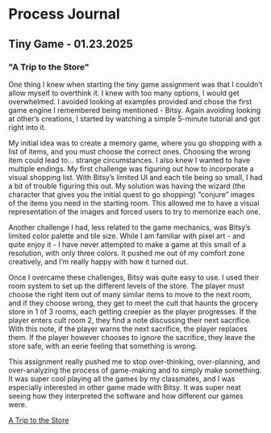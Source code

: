 # Process Journal
## Tiny Game - 01.23.2025
### "A Trip to the Store"
One thing I knew when starting the tiny game assignment was that I couldn’t allow myself to overthink it. I knew with too many options, I would get overwhelmed. I avoided looking at examples provided and chose the first game engine I remembered being mentioned - Bitsy. Again avoiding looking at other’s creations, I started by watching a simple 5-minute tutorial and got right into it.

My initial idea was to create a memory game, where you go shopping with a list of items, and you must choose the correct ones. Choosing the wrong item could lead to… strange circumstances. I also knew I wanted to have multiple endings. My first challenge was figuring out how to incorporate a visual shopping list. With Bitsy’s limited UI and each tile being so small, I had a bit of trouble figuring this out. My solution was having the wizard (the character that gives you the initial quest to go shopping) “conjure” images of the items you need in the starting room. This allowed me to have a visual representation of the images and forced users to try to memorize each one.

Another challenge I had, less related to the game mechanics, was Bitsy’s limited color palette and tile size. While I am familiar with pixel art - and quite enjoy it - I have never attempted to make a game at this small of a resolution, with only three colors. It pushed me out of my comfort zone creatively, and I’m really happy with how it turned out.

Once I overcame these challenges, Bitsy was quite easy to use. I used their room system to set up the different levels of the store. The player must choose the right item out of many similar items to move to the next room, and if they choose wrong, they get to meet the cult that haunts the grocery store in 1 of 3 rooms, each getting creepier as the player progresses. If the player enters cult room 2, they find a note discussing their next sacrifice. With this note, if the player warns the next sacrifice, the player replaces them. If the player however chooses to ignore the sacrifice, they leave the store safe, with an eerie feeling that something is wrong.

This assignment really pushed me to stop over-thinking, over-planning, and over-analyzing the process of game-making and to simply make something. It was super cool playing all the games by my classmates, and I was especially interested in other game made with Bitsy. It was super neat seeing how they interpreted the software and how different our games were.

[A Trip to the Store](../Projects/a_trip_to_the_store.html)